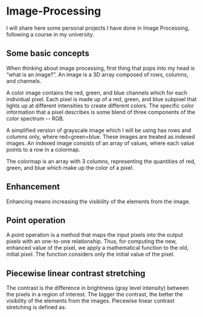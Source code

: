 # Image-Processing

I will share here some personal projects I have done in Image Processing, following a course in my university. 

## Some basic concepts

When thinking about image processing, first thing that pops into my head is “what is an image?”. An image is a 3D array composed of rows, columns, and channels. 

A color image contains the red, green, and blue channels which for each individual pixel. Each pixel is made up of a red, green, and blue subpixel that lights up at different intensities to create different colors. The specific color information that a pixel describes is some blend of three components of the color spectrum -- RGB.

A simplified version of grayscale image which I will be using has rows and columns only, where red=green=blue. These images are treated as indexed images. An indexed image consists of an array of values, where each value points to a row in a colormap.

The colormap is an array with 3 columns, representing the quantities of red, green, and blue which make up the color of a pixel. 

## Enhancement

Enhancing means increasing the visibility of the elements from the image.

## Point operation

A point operation is a method that maps the input pixels into the output pixels with an one-to-one relationship. Thus, for computing the new, enhanced value of the pixel, we apply a mathematical function to the old, initial pixel. The function considers only the initial value of the pixel.

## Piecewise linear contrast stretching

The contrast is the difference in brightness (gray level intensity) between the pixels in a region of interest. The bigger the contrast, the better the visibility of the elements from the images. Piecewise linear contrast stretching is defined as:




